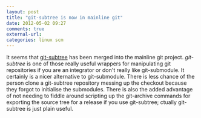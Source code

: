 ```yaml
---
layout: post
title: "git-subtree is now in mainline git"
date: 2012-05-02 09:27
comments: true
external-url: 
categories: linux scm
---
```


It seems that [git-subtree](git://github.com/apenwarr/git-subtree.git)
has been merged into the mainline git project. _git-subtree_ is one of
those really useful wrappers for manipulating git repositories if you
are an integrator or don't really like git-submodule. It certainly is
a nicer alternative to git-submodule. There is less chance of the
person clone a git-subtree repository messing up the checkout because
they forgot to initialise the submodules. There is also the added
advantage of not needing to fiddle around scripting up the git-archive
commands for exporting the source tree for a release if you use
git-subtree; ctually git-subtree is just plain useful.
